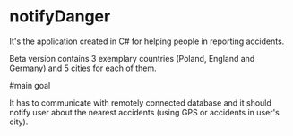 # notifyDanger

It's the application created in C# for helping people in reporting accidents.

Beta version contains 3 exemplary countries (Poland, England and Germany) and 5 cities for each of them.

#main goal

It has to communicate with remotely connected database and it should notify user about the nearest accidents (using GPS or accidents in user's city).
